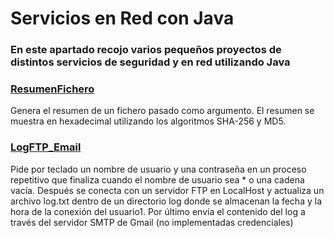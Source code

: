 # Servicios en Red con Java

### En este apartado recojo varios pequeños proyectos de distintos servicios de seguridad y en red utilizando Java
### [ResumenFichero](https://github.com/izhim/Servicios-en-Red/blob/main/ResumenFichero.java)
Genera el resumen de un fichero pasado como argumento. El resumen se muestra en hexadecimal utilizando los algoritmos SHA-256 y MD5.
### [LogFTP_Email](https://github.com/izhim/Servicios-en-Red/blob/main/LogFTP_Email.java)
Pide por teclado un nombre de usuario y una contraseña en un proceso repetitivo que finaliza cuando el nombre de usuario sea * o una cadena vacía. Después se conecta con un servidor FTP en LocalHost y actualiza un archivo log.txt dentro de un directorio log donde se almacenan la fecha y la hora de la conexión del usuario1.
Por último envía el contenido del log a través del servidor SMTP de Gmail (no implementadas credenciales)
